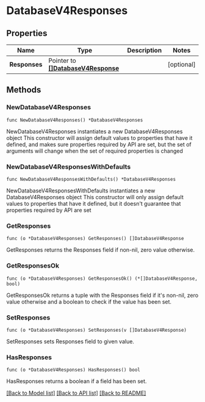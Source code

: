 # DatabaseV4Responses

## Properties

Name | Type | Description | Notes
------------ | ------------- | ------------- | -------------
**Responses** | Pointer to [**[]DatabaseV4Response**](DatabaseV4Response.md) |  | [optional] 

## Methods

### NewDatabaseV4Responses

`func NewDatabaseV4Responses() *DatabaseV4Responses`

NewDatabaseV4Responses instantiates a new DatabaseV4Responses object
This constructor will assign default values to properties that have it defined,
and makes sure properties required by API are set, but the set of arguments
will change when the set of required properties is changed

### NewDatabaseV4ResponsesWithDefaults

`func NewDatabaseV4ResponsesWithDefaults() *DatabaseV4Responses`

NewDatabaseV4ResponsesWithDefaults instantiates a new DatabaseV4Responses object
This constructor will only assign default values to properties that have it defined,
but it doesn't guarantee that properties required by API are set

### GetResponses

`func (o *DatabaseV4Responses) GetResponses() []DatabaseV4Response`

GetResponses returns the Responses field if non-nil, zero value otherwise.

### GetResponsesOk

`func (o *DatabaseV4Responses) GetResponsesOk() (*[]DatabaseV4Response, bool)`

GetResponsesOk returns a tuple with the Responses field if it's non-nil, zero value otherwise
and a boolean to check if the value has been set.

### SetResponses

`func (o *DatabaseV4Responses) SetResponses(v []DatabaseV4Response)`

SetResponses sets Responses field to given value.

### HasResponses

`func (o *DatabaseV4Responses) HasResponses() bool`

HasResponses returns a boolean if a field has been set.


[[Back to Model list]](../README.md#documentation-for-models) [[Back to API list]](../README.md#documentation-for-api-endpoints) [[Back to README]](../README.md)


